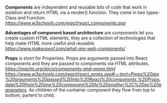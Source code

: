 **Components** are independent and reusable bits of code that work in isolation and return HTML via a render() function. They come in two types- Class and Function.
*https://www.w3schools.com/react/react_components.asp*

**Advantages of component based architecture** are components let you create custom HTML elements, they are a collection of technologies that help make HTML more useful and reusable.
*https://www.makeuseof.com/what-are-web-components/*

**Props** is short for Properties. Props are arguments passed into React components and they are passed to components via HTML attributes.
*https://reactjs.org/docs/components-and-props.html*
*https://www.w3schools.com/react/react_props.asp#:~:text=Props%20are%20arguments%20passed%20into%20React%20components.%20Props,data%20from%20one%20component%20to%20another%2C%20as%20parameters.*
As children of the container component they flow from top to bottom, partent to child.

